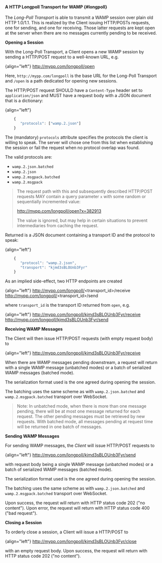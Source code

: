 #### A HTTP Longpoll Transport for WAMP {#longpoll}

The *Long-Poll Transport* is able to transmit a WAMP session over plain old HTTP 1.0/1.1. This is realized by the Client issuing HTTP/POSTs requests, one for sending, and one for receiving. Those latter requests are kept open at the server when there are no messages currently pending to be received.

**Opening a Session**

With the Long-Poll Transport, a Client opens a new WAMP session by sending a HTTP/POST request to a well-known URL, e.g.

{align="left"}
        http://mypp.com/longpoll/open

Here, `http://mypp.com/longpoll` is the base URL for the Long-Poll Transport and `/open` is a path dedicated for opening new sessions.

The HTTP/POST request SHOULD have a `Content-Type` header set to `application/json` and MUST have a request body with a JSON document that is a dictionary:

{align="left"}
```javascript
    {
       "protocols": ["wamp.2.json"]
    }
```

The (mandatory) `protocols` attribute specifies the protocols the client is willing to speak. The server will chose one from this list when establishing the session or fail the request when no protocol overlap was found.

The valid protocols are:

 * `wamp.2.json.batched`
 * `wamp.2.json`
 * `wamp.2.msgpack.batched`
 * `wamp.2.msgpack`

> The request path with this and subsequently described HTTP/POST requests MAY contain a query parameter `x` with some random or sequentially incremented value:
>
>   http://mypp.com/longpoll/open?x=382913
>
> The value is ignored, but may help in certain situations to prevent intermediaries from caching the request.
>

Returned is a JSON document containing a transport ID and the protocol to speak:

{align="left"}
```javascript
    {
       "protocol": "wamp.2.json",
       "transport": "kjmd3sBLOUnb3Fyr"
    }
```

As an implied side-effect, two HTTP endpoints are created

{align="left"}
        http://mypp.com/longpoll/<transport_id>/receive
        http://mypp.com/longpoll/<transport_id>/send

where `transport_id` is the transport ID returned from `open`, e.g.

{align="left"}
        http://mypp.com/longpoll/kjmd3sBLOUnb3Fyr/receive
        http://mypp.com/longpoll/kjmd3sBLOUnb3Fyr/send


**Receiving WAMP Messages**

The Client will then issue HTTP/POST requests (with empty request body) to

{align="left"}
        http://mypp.com/longpoll/kjmd3sBLOUnb3Fyr/receive

When there are WAMP messages pending downstream, a request will return with a single WAMP message (unbatched modes) or a batch of serialized WAMP messages (batched mode).

The serialization format used is the one agreed during opening the session.

The batching uses the same scheme as with `wamp.2.json.batched` and `wamp.2.msgpack.batched` transport over WebSocket.

> Note: In unbatched mode, when there is more than one message pending, there will be at most one message returned for each request. The other pending messages must be retrieved by new requests. With batched mode, all messages pending at request time will be returned in one batch of messages.
>

**Sending WAMP Messages**

For sending WAMP messages, the *Client* will issue HTTP/POST requests to

{align="left"}
        http://mypp.com/longpoll/kjmd3sBLOUnb3Fyr/send

with request body being a single WAMP message (unbatched modes) or a batch of serialized WAMP messages (batched mode).

The serialization format used is the one agreed during opening the session.

The batching uses the same scheme as with `wamp.2.json.batched` and `wamp.2.msgpack.batched` transport over WebSocket.

Upon success, the request will return with HTTP status code 202 ("no content"). Upon error, the request will return with HTTP status code 400 ("bad request").


**Closing a Session**

To orderly close a session, a Client will issue a HTTP/POST to

{align="left"}
        http://mypp.com/longpoll/kjmd3sBLOUnb3Fyr/close

with an empty request body. Upon success, the request will return with HTTP status code 202 ("no content").
